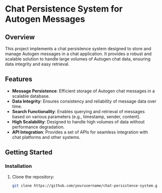 # Chat Persistence System for Autogen Messages

## Overview
This project implements a chat persistence system designed to store and manage Autogen messages in a chat application. It provides a robust and scalable solution to handle large volumes of Autogen chat data, ensuring data integrity and easy retrieval.

## Features
- **Message Persistence**: Efficient storage of Autogen chat messages in a scalable database.
- **Data Integrity**: Ensures consistency and reliability of message data over time.
- **Search Functionality**: Enables querying and retrieval of messages based on various parameters (e.g., timestamp, sender, content).
- **High Scalability**: Designed to handle high volumes of data without performance degradation.
- **API Integration**: Provides a set of APIs for seamless integration with chat platforms and other systems.

## Getting Started

### Installation
1. Clone the repository:
   ```bash
   git clone https://github.com/yourusername/chat-persistence-system.git
